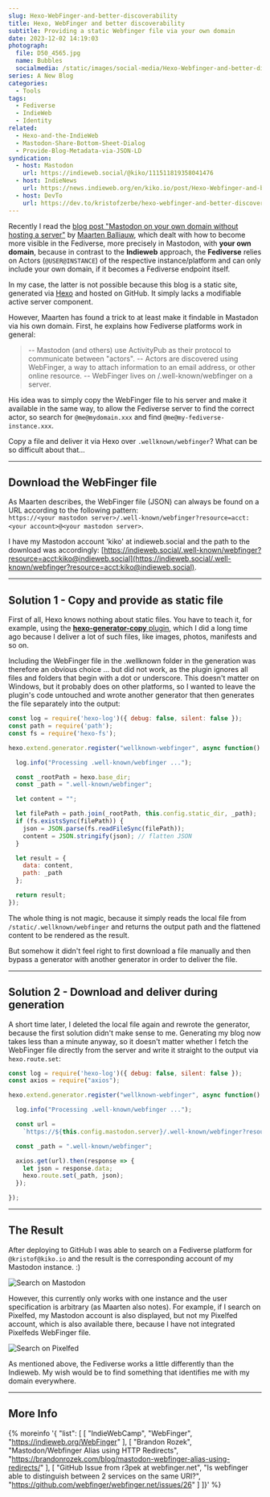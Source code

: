 ```yaml
---
slug: Hexo-WebFinger-and-better-discoverability
title: Hexo, WebFinger and better discoverability
subtitle: Providing a static Webfinger file via your own domain
date: 2023-12-02 14:19:03
photograph:
  file: D50_4565.jpg
  name: Bubbles
  socialmedia: /static/images/social-media/Hexo-Webfinger-and-better-discoverability.png
series: A New Blog
categories:
  - Tools
tags:
  - Fediverse
  - IndieWeb
  - Identity
related:
  - Hexo-and-the-IndieWeb
  - Mastodon-Share-Bottom-Sheet-Dialog
  - Provide-Blog-Metadata-via-JSON-LD
syndication:
  - host: Mastodon
    url: https://indieweb.social/@kiko/111511819358041476
  - host: IndieNews
    url: https://news.indieweb.org/en/kiko.io/post/Hexo-Webfinger-and-better-discoverability/
  - host: DevTo
    url: https://dev.to/kristofzerbe/hexo-webfinger-and-better-discoverability-292f
---
```


Recently I read the [blog post "Mastodon on your own domain without hosting a server"](https://blog.maartenballiauw.be/post/2022/11/05/mastodon-own-donain-without-hosting-server.html) by [Maarten Balliauw](https://mastodon.online/@maartenballiauw), which dealt with how to become more visible in the Fediverse, more precisely in Mastodon, with **your own domain**, because in contrast to the **Indieweb** approach, the **Fediverse** relies on Actors (``@USER@INSTANCE``) of the respective instance/platform and can only include your own domain, if it becomes a Fediverse endpoint itself.

In my case, the latter is not possible because this blog is a static site, generated via [Hexo](https://hexo.io) and hosted on GitHub. It simply lacks a modifiable active server component.

However, Maarten has found a trick to at least make it findable in Mastadon via his own domain. First, he explains how Fediverse platforms work in general:

> -- Mastodon (and others) use ActivityPub as their protocol to communicate between "actors".
> -- Actors are discovered using WebFinger, a way to attach information to an email address, or other online resource.
> -- WebFinger lives on /.well-known/webfinger on a server.

His idea was to simply copy the WebFinger file to his server and make it available in the same way, to allow the Fediverse server to find the correct actor, so search for ``@me@mydomain.xxx`` and find ``@me@my-fediverse-instance.xxx``.

Copy a file and deliver it via Hexo over ``.wellknown/webfinger``? What can be so difficult about that...

<!-- more -->

---

## Download the WebFinger file

As Maarten describes, the WebFinger file (JSON) can always be found on a URL according to the following pattern:  
``https://<your mastodon server>/.well-known/webfinger?resource=acct:<your account>@<your mastodon server>``.

I have my Mastodon account 'kiko' at indieweb.social and the path to the download was accordingly: [https://indieweb.social/.well-known/webfinger?resource=acct:kiko@indieweb.social](https://indieweb.social/.well-known/webfinger?resource=acct:kiko@indieweb.social).

---

## Solution 1 - Copy and provide as static file

First of all, Hexo knows nothing about static files. You have to teach it, for example, using the [**hexo-generator-copy** plugin](https://github.com/niahoo/hexo-generator-copy), which I did a long time ago because I deliver a lot of such files, like images, photos, manifests and so on.

Including the WebFinger file in the .wellknown folder in the generation was therefore an obvious choice ... but did not work, as the plugin ignores all files and folders that begin with a dot or underscore. This doesn't matter on Windows, but it probably does on other platforms, so I wanted to leave the plugin's code untouched and wrote another generator that then generates the file separately into the output:

```js generator-wellknown-webfinger.js
const log = require('hexo-log')({ debug: false, silent: false });
const path = require('path');
const fs = require('hexo-fs');

hexo.extend.generator.register("wellknown-webfinger", async function() {

  log.info("Processing .well-known/webfinger ...");

  const _rootPath = hexo.base_dir;
  const _path = ".well-known/webfinger";

  let content = "";

  let filePath = path.join(_rootPath, this.config.static_dir, _path);
  if (fs.existsSync(filePath)) { 
    json = JSON.parse(fs.readFileSync(filePath)); 
    content = JSON.stringify(json); // flatten JSON
  }

  let result = {
    data: content,
    path: _path
  };

  return result;
});
```

The whole thing is not magic, because it simply reads the local file from ``/static/.wellknown/webfinger`` and returns the output path and the flattened content to be rendered as the result.

But somehow it didn't feel right to first download a file manually and then bypass a generator with another generator in order to deliver the file.

---

## Solution 2 - Download and deliver during generation

A short time later, I deleted the local file again and rewrote the generator, because the first solution didn't make sense to me. Generating my blog now takes less than a minute anyway, so it doesn't matter whether I fetch the WebFinger file directly from the server and write it straight to the output via ``hexo.route.set``:

```js generator-wellknown-webfinger.js
const log = require('hexo-log')({ debug: false, silent: false });
const axios = require("axios");

hexo.extend.generator.register("wellknown-webfinger", async function() {

  log.info("Processing .well-known/webfinger ...");

  const url = 
    `https://${this.config.mastodon.server}/.well-known/webfinger?resource=acct:${this.config.mastodon.user}@${this.config.mastodon.server}`;

  const _path = ".well-known/webfinger";

  axios.get(url).then(response => {
    let json = response.data;
    hexo.route.set(_path, json);
  });

});
```

---

## The Result

After deploying to GitHub I was able to search on a Fediverse platform for ``@kristof@kiko.io`` and the result is the corresponding account of my Mastodon instance. :)

![Search on Mastodon](mastodon-search.png)

However, this currently only works with one instance and the user specification is arbitrary (as Maarten also notes). For example, if I search on Pixelfed, my Mastodon account is also displayed, but not my Pixelfed account, which is also available there, because I have not integrated Pixelfeds WebFinger file.

![Search on Pixelfed](pixelfed-search.png)

As mentioned above, the Fediverse works a little differently than the Indieweb. My wish would be to find something that identifies me with my domain everywhere.

---

## More Info

{% moreinfo '{ "list": [
  [ "IndieWebCamp", "WebFinger", "https://indieweb.org/WebFinger" ],
  [ "Brandon Rozek", "Mastodon/Webfinger Alias using HTTP Redirects", "https://brandonrozek.com/blog/mastodon-webfinger-alias-using-redirects/" ],
  [ "GitHub Issue from r3pek at webfinger.net", "Is webfinger able to distinguish between 2 services on the same URI?", "https://github.com/webfinger/webfinger.net/issues/26" ]
]}' %}